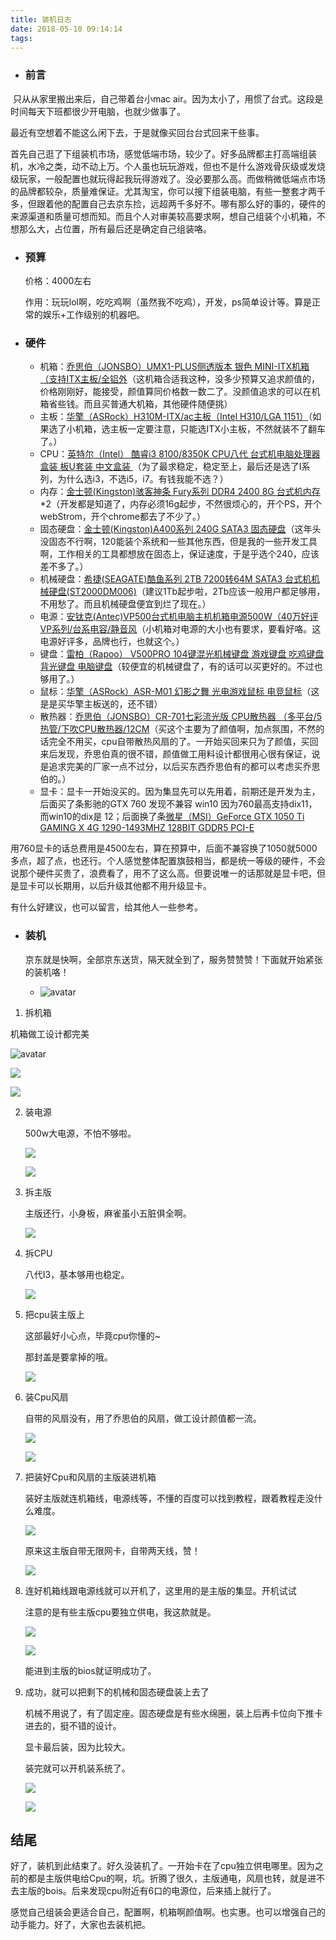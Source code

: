 ```yaml
---
title: 装机日志
date: 2018-05-10 09:14:14
tags:
---
```


- ### 前言

​     只从从家里搬出来后，自己带着台小mac air。因为太小了，用惯了台式。这段是时间每天下班都很少开电脑，也就少做事了。

最近有空想着不能这么闲下去，于是就像买回台台式回来干些事。

首先自己逛了下组装机市场，感觉低端市场，较少了。好多品牌都主打高端组装机，水冷之类，动不动上万。个人虽也玩玩游戏，但也不是什么游戏骨灰级或发烧级玩家，一般配置也就玩得起我玩得游戏了。没必要那么高。而做稍微低端点市场的品牌都较杂，质量难保证。尤其淘宝，你可以搜下组装电脑，有些一整套才两千多，但跟着他的配置自己去京东捡，远超两千多好不。哪有那么好的事的，硬件的来源渠道和质量可想而知。而且个人对审美较高要求啊，想自己组装个小机箱，不想那么大，占位置，所有最后还是确定自己组装咯。



- ### 预算

  价格：4000左右

  作用：玩玩lol啊，吃吃鸡啊（虽然我不吃鸡），开发，ps简单设计等。算是正常的娱乐+工作级别的机器吧。



- ### 硬件

  - 机箱：[乔思伯（JONSBO）UMX1-PLUS侧透版本 银色 MINI-ITX机箱（支持ITX主板/全铝外](https://item.jd.com/1228541.html)（这机箱合适我这种，没多少预算又追求颜值的，价格刚刚好，能接受，颜值算同价格数一数二了。没颜值追求的可以在机箱省些钱。而且买普通大机箱，其他硬件随便挑）
  - 主板：[华擎（ASRock）H310M-ITX/ac主板（Intel H310/LGA 1151）](https://item.jd.com/6972980.html)（如果选了小机箱，选主板一定要注意，只能选ITX小主板，不然就装不了翻车了。）
  - CPU：[英特尔（Intel） 酷睿i3 8100/8350K CPU八代 台式机电脑处理器盒装 板U套装 中文盒装 ](https://item.jd.com/17208743492.html)（为了最求稳定，稳定至上，最后还是选了I系列，为什么选i3，不选i5，i7。有钱我能不选？）
  - 内存：[金士顿(Kingston)骇客神条 Fury系列 DDR4 2400 8G 台式机内存](https://item.jd.com/2121097.html)*2（开发都是知道了，内存必须16g起步，不然很烦心的，开个PS，开个webStrom，开个chrome都去了不少了。）
  - 固态硬盘：[金士顿(Kingston)A400系列 240G SATA3 固态硬盘](https://item.jd.com/4311178.html)（这年头没固态不行啊，120能装个系统和一些其他东西，但是我的一些开发工具啊，工作相关的工具都想放在固态上，保证速度，于是乎选个240，应该差不多了。）
  - 机械硬盘：[希捷(SEAGATE)酷鱼系列 2TB 7200转64M SATA3 台式机机械硬盘(ST2000DM006)](https://item.jd.com/3356012.html)（建议1Tb起步啦，2Tb应该一般用户都足够用，不用愁了。而且机械硬盘便宜到烂了现在。）
  - 电源：[安钛克(Antec)VP500台式机电脑主机机箱电源500W（40万好评VP系列/台系电容/静音风](https://item.jd.com/840370.html)（小机箱对电源的大小也有要求，要看好咯。这电源好评多，品牌也行，也就这个。）
  - 键盘：[雷柏（Rapoo） V500PRO 104键混光机械键盘 游戏键盘 吃鸡键盘 背光键盘 电脑键盘](https://item.jd.com/5028795.html)（较便宜的机械键盘了，有的话可以买更好的。不过也够用了。）
  - 鼠标：[华擎（ASRock）ASR-M01 幻影之舞 光电游戏鼠标 电竞鼠标](https://item.jd.com/3654535.html)（这是是买华擎主板送的，还不错）
  - 散热器：[乔思伯（JONSBO）CR-701七彩流光版 CPU散热器 （多平台/5热管/下吹CPU散热器/12CM](https://item.jd.com/6054136.html)（买这个主要为了颜值啊，加点氛围，不然的话完全不用买，cpu自带散热风扇的了。一开始买回来只为了颜值，买回来后发现，乔思伯真的很不错，颜值做工用料设计都很用心很有保证，说是追求完美的厂家一点不过分，以后买东西乔思伯有的都可以考虑买乔思伯的。）
  - 显卡：显卡一开始没买的。因为集显先可以先用着，前期还是开发为主，后面买了条影驰的GTX 760 发现不兼容 win10 因为760最高支持dix11，而win10的dix是 12；后面换了条[微星（MSI）GeForce GTX 1050 Ti GAMING X 4G 1290-1493MHZ 128BIT GDDR5 PCI-E ](https://item.jd.com/3977224.html)

用760显卡的话总费用是4500左右，算在预算中，后面不兼容换了1050就5000多点，超了点，也还行。个人感觉整体配置旗鼓相当，都是统一等级的硬件，不会说那个硬件买贵了，浪费看了，用不了这么高。但要说唯一的话那就是显卡吧，但是显卡可以长期用，以后升级其他都不用升级显卡。

有什么好建议，也可以留言，给其他人一些参考。



- ### 装机

  京东就是快啊，全部京东送货，隔天就全到了，服务赞赞赞！下面就开始紧张的装机咯！

  - ![avatar](http://callmesoul-blog.oss-cn-shenzhen.aliyuncs.com/IMG_20181016_185109R.jpg)



1.  拆机箱

   机箱做工设计都完美

   ![avatar](http://callmesoul-blog.oss-cn-shenzhen.aliyuncs.com/IMG_20181016_185504R.jpg)

   ![](http://callmesoul-blog.oss-cn-shenzhen.aliyuncs.com/IMG_20181016_185516R.jpg)

   ![](http://callmesoul-blog.oss-cn-shenzhen.aliyuncs.com/IMG_20181016_185529R.jpg)



2. 装电源

   500w大电源，不怕不够啦。

   ![](http://callmesoul-blog.oss-cn-shenzhen.aliyuncs.com/IMG_20181016_190553R.jpg)

   ![](http://callmesoul-blog.oss-cn-shenzhen.aliyuncs.com/IMG_20181016_192354R.jpg)



3. 拆主版

   主版还行，小身板，麻雀虽小五脏俱全啊。

   ![](http://callmesoul-blog.oss-cn-shenzhen.aliyuncs.com/IMG_20181016_192930R.jpg)



4. 拆CPU

   八代I3，基本够用也稳定。

   ![](http://callmesoul-blog.oss-cn-shenzhen.aliyuncs.com/IMG_20181016_192939R.jpg)



5. 把cpu装主版上

   这部最好小心点，毕竟cpu你懂的~

   那封盖是要拿掉的哦。

   ![](http://callmesoul-blog.oss-cn-shenzhen.aliyuncs.com/IMG_20181016_193505R.jpg)



6. 装Cpu风扇

   自带的风扇没有，用了乔思伯的风扇，做工设计颜值都一流。

   ![](http://callmesoul-blog.oss-cn-shenzhen.aliyuncs.com/IMG_20181016_194019R.jpg)

   ![](http://callmesoul-blog.oss-cn-shenzhen.aliyuncs.com/IMG_20181016_203606R.jpg)



7. 把装好Cpu和风扇的主版装进机箱

   装好主版就连机箱线，电源线等，不懂的百度可以找到教程，跟着教程走没什么难度。

   ![](http://callmesoul-blog.oss-cn-shenzhen.aliyuncs.com/IMG_20181016_205834R.jpg)

   原来这主版自带无限网卡，自带两天线，赞！

   ![](http://callmesoul-blog.oss-cn-shenzhen.aliyuncs.com/IMG_20181016_205828R.jpg)



8. 连好机箱线跟电源线就可以开机了，这里用的是主版的集显。开机试试

   注意的是有些主版cpu要独立供电，我这款就是。

   ![](http://callmesoul-blog.oss-cn-shenzhen.aliyuncs.com/IMG_20181017_203914R.jpg)

   ![](http://callmesoul-blog.oss-cn-shenzhen.aliyuncs.com/IMG_20181017_203921R.jpg)

   能进到主版的bios就证明成功了。



9. 成功，就可以把剩下的机械和固态硬盘装上去了

   机械不用说了，有了固定座。固态硬盘是有些水绵圈，装上后再卡位向下推卡进去的，挺不错的设计。

   显卡最后装，因为比较大。

   装完就可以开机装系统了。

   ![](http://callmesoul-blog.oss-cn-shenzhen.aliyuncs.com/IMG_20181023_191519R.jpg)

   ![](http://callmesoul-blog.oss-cn-shenzhen.aliyuncs.com/IMG_20181023_191910R.jpg)





## 结尾

好了，装机到此结束了。好久没装机了。一开始卡在了cpu独立供电哪里。因为之前的都是主版供电给Cpu的啊，坑。折腾了很久，主版通电，风扇也转，就是进不去主版的bois。后来发现cpu附近有6口的电源位，后来插上就行了。

感觉自己组装会更适合自己，配置啊，机箱啊颜值啊。也实惠。也可以增强自己的动手能力。好了，大家也去装机把。
